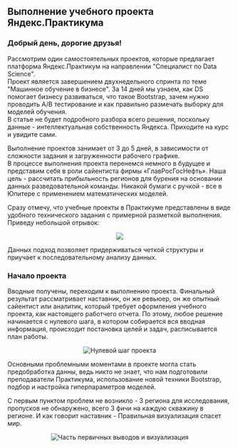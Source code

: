 <h2>Выполнение учебного проекта Яндекс.Практикума</h2>

<h3>Добрый день, дорогие друзья!</h3>

Рассмотрим один самостоятельных проектов, которые предлагает платформа Яндекс.Практикум на направлении "Специалист по Data Science".  
Проект является завершением двухнедельного спринта по теме "Машинное обучение в бизнесе". За 14 дней мы узнаем, как DS помогает бизнесу развиваться, что такое Bootstrap, 
зачем нужно проводить A/B тестирование и как правильно размечать выборку для моделей обучения.  
В статье не будет подробного разбора всего решения, поскольку данные - интеллектуальная собственность Яндекса. Приходите на курс и увидите сами.

Выполнение проектов занимает от 3 до 5 дней, в зависимости от сложности задания и загруженности рабочего графике.  
В процессе выполнения проекта перенемся немного в будущее и представим себя в роли сайентиста фирмы «ГлавРосГосНефть». Наша цель - рассчитать прибыльность регионов для бурения на основании данных разведовательной команды. 
Никакой бумаги с ручкой - все в Юпитере с применением математических моделей.  

Сразу отмечу, что учебные проекты в Практикуме представлены в виде удобного технического задания с примерной разметкой выполнения.
Приведу небольшой отрывок:

<p align='center'>
  <img src="https://i.ibb.co/kMG88vv/ypw-001.jpg">
</p>  

Данных подход позволяет придерживаться четкой структуры и приучает к последовательному анализу данных.  

<h3>Начало проекта</h3>

Вводные получены, переходим к выполнению проекта. Финальный результат рассматривает наставник, он же ревьюер, он же опытный сайентист или аналитик, который требует оформления учебного проекта, как настоящего работчего отчета. 
По этому, любое решение начинается с нулевого шага, в котором собирается вся вводная информация, происходит постановка целей и задач, расписывается план работы.

<p align='center'>
  <img src="https://i.ibb.co/BnH27ps/ypw-002.jpg" title='Нулевой шаг проекта'></a>
</p>  

Основными проблемными моментами в проекте могла стать предобработка данны, ведь никто не знает, что нам подготовили преподаватели Практикума, использование новой техники Bootstrap, подбор и настройка гиперпараметров моделей.  

С первым пунктом проблем не возникло - 3 региона для исследования, пропусков не обнаружено, всего 3 фичи на каждую скважину в регионе. И как говорит наставник - Правильная визуализация спасет мир.

<p align='center'>
  <img src="https://i.ibb.co/10jC6cb/ypw-003.jpg" title='Часть первичных выводов и визуализация'
</p>
